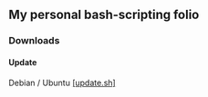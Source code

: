 ## My personal bash-scripting folio
### Downloads
#### Update
Debian / Ubuntu <a href="https://github.com/0aa74827-ba07-465f-b5b1-ec4ba5c10004">[update.sh]</a>
